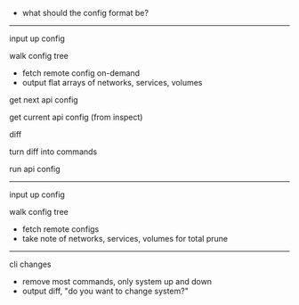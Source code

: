 * what should the config format be?

---

input up config

walk config tree

* fetch remote config on-demand
* output flat arrays of networks, services, volumes

get next api config

get current api config (from inspect)

diff

turn diff into commands

run api config

---

input up config

walk config tree

* fetch remote configs
* take note of networks, services, volumes for total prune

---

cli changes

* remove most commands, only system up and down
* output diff, "do you want to change system?"
